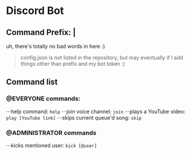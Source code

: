 # Discord Bot

## Command Prefix: |

uh, there's totally no bad words in here :)

 > config.json is not listed in the repository, but may eventually if I add things other than prefix and my bot token :)

## Command list


### @EVERYONE commands:
⋅⋅⋅help command: `help`
⋅⋅⋅join voice channel: `join`
⋅⋅⋅plays a YouTube video: `play [YouTube link]`
⋅⋅⋅skips current queue'd song: `skip`

### @ADMINISTRATOR commands
⋅⋅⋅kicks mentioned user: `kick [@user]`
